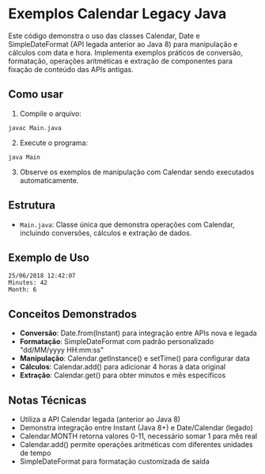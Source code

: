 # Exemplos Calendar Legacy Java

Este código demonstra o uso das classes Calendar, Date e SimpleDateFormat (API legada anterior ao Java 8) para manipulação e cálculos com data e hora. Implementa exemplos práticos de conversão, formatação, operações aritméticas e extração de componentes para fixação de conteúdo das APIs antigas.

## Como usar

1. Compile o arquivo:
```
javac Main.java
```

2. Execute o programa:
```
java Main
```

3. Observe os exemplos de manipulação com Calendar sendo executados automaticamente.

## Estrutura

* `Main.java`: Classe única que demonstra operações com Calendar, incluindo conversões, cálculos e extração de dados.

## Exemplo de Uso

```
25/06/2018 12:42:07
Minutes: 42
Month: 6
```

## Conceitos Demonstrados

* **Conversão**: Date.from(Instant) para integração entre APIs nova e legada
* **Formatação**: SimpleDateFormat com padrão personalizado "dd/MM/yyyy HH:mm:ss"
* **Manipulação**: Calendar.getInstance() e setTime() para configurar data
* **Cálculos**: Calendar.add() para adicionar 4 horas à data original
* **Extração**: Calendar.get() para obter minutos e mês específicos

## Notas Técnicas

* Utiliza a API Calendar legada (anterior ao Java 8)
* Demonstra integração entre Instant (Java 8+) e Date/Calendar (legado)
* Calendar.MONTH retorna valores 0-11, necessário somar 1 para mês real
* Calendar.add() permite operações aritméticas com diferentes unidades de tempo
* SimpleDateFormat para formatação customizada de saída